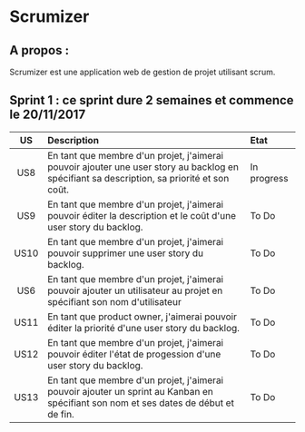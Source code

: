 Scrumizer
=========

A propos :
----------

Scrumizer est une application web de gestion de projet utilisant scrum.

Sprint 1 : ce sprint dure 2 semaines et commence le 20/11/2017
---------


|US |Description|Etat|
|:-:|:----------|:---|
|US8 |En tant que membre d'un projet, j'aimerai pouvoir ajouter une user story au backlog en spécifiant sa description, sa priorité et son coût.|In progress|
|US9|En tant que membre d'un projet, j'aimerai pouvoir éditer la description et le coût d'une user story du backlog.|To Do|
|US10|En tant que membre d'un projet, j'aimerai pouvoir supprimer une user story du backlog.|To Do|
|US6 |En tant que membre d'un projet, j'aimerai pouvoir ajouter un utilisateur au projet en spécifiant son nom d'utilisateur|To Do|
|US11|En tant que product owner, j'aimerai pouvoir éditer la priorité d'une user story du backlog.|To Do|
|US12|En tant que membre d'un projet, j'aimerai pouvoir éditer l'état de progession d'une user story du backlog.|To Do|
|US13|En tant que membre d'un projet, j'aimerai pouvoir ajouter un sprint au Kanban en spécifiant son nom et ses dates de début et de fin.|To Do|

